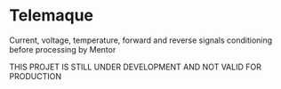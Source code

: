 # Telemaque
 Current, voltage, temperature, forward and reverse signals conditioning before processing by Mentor
 
 THIS PROJET IS STILL UNDER DEVELOPMENT AND NOT VALID FOR PRODUCTION
